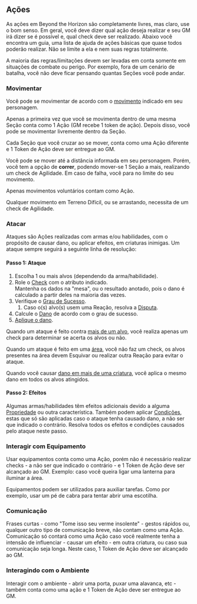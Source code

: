 ## Ações

As ações em Beyond the Horizon são completamente livres, mas claro, use o bom senso. Em geral, você deve dizer qual ação deseja realizar e seu GM irá dizer se é possível e, qual check deve ser realizado. Abaixo você encontra um guia, uma lista de ajuda de ações básicas que quase todos poderão realizar. Não se limite a ela e nem suas regras totalmente.  

A maioria das regras/limitações devem ser levadas em conta somente em situações de combate ou perigo. Por exemplo, fora de um cenário de batalha, você não deve ficar pensando quantas Seções você pode andar.

### Movimentar

Você pode se movimentar de acordo com o [movimento](../character/movement.md) indicado em seu personagem.

Apenas a primeira vez que você se movimenta dentro de uma mesma Seção conta como 1 Ação (GM recebe 1 token de ação). Depois disso, você pode se movimentar livremente dentro da Seção.

Cada Seção que você cruzar ao se mover, conta como uma Ação diferente e 1 Token de Ação deve ser entregue ao GM.  

Você pode se mover até a distância informada em seu personagem. Porém, você tem a opção de **correr**, podendo mover-se 1 Seção a mais, realizando um check de Agilidade. Em caso de falha, você para no limite do seu movimento.

Apenas movimentos voluntários contam como Ação.

Qualquer movimento em Terreno Difícil, ou se arrastando, necessita de um check de Agilidade.

### Atacar

Ataques são Ações realizadas com armas e/ou habilidades, com o propósito de causar dano, ou aplicar efeitos, em criaturas inimigas. Um ataque sempre seguirá a seguinte linha de resolução:

#### Passo 1: Ataque

1. Escolha 1 ou mais alvos (dependendo da arma/habilidade).
2. Role o [Check](../checks.md) com o atributo indicado.   
   Mantenha os dados na "mesa", ou o resultado anotado, pois o dano é calculado a partir deles na maioria das vezes.
3. Verifique o [Grau de Sucesso](../checks.md#graus-de-sucesso).
   1. Caso o(s) alvo(s) usem uma Reação, resolva a [Disputa](../checks.md#disputa).
4. Calcule o [Dano](./damage.md#calculando-dano) de acordo com o grau de sucesso.  
5. [Aplique o dano](./damage.md#aplicando-dano).

Quando um ataque é feito contra <ins>mais de um alvo</ins>, você realiza apenas um check para determinar se acerta os alvos ou não.

Quando um ataque é feito em uma <ins>área</ins>, você não faz um check, os alvos presentes na área devem Esquivar ou realizar outra Reação para evitar o ataque.

Quando você causar <ins>dano em mais de uma criatura</ins>, você aplica o mesmo dano em todos os alvos atingidos.

#### Passo 2: Efeitos

Algumas armas/habilidades têm efeitos adicionais devido a alguma [Propriedade](../character/weapons.md#propriedades-1) ou outra característica. Também podem aplicar [Condições](../conditions.md), estas que só são aplicadas caso o ataque tenha causado dano, a não ser que indicado o contrário. Resolva todos os efeitos e condições causados pelo ataque neste passo.


### Interagir com Equipamento

Usar equipamentos conta como uma Ação, porém não é necessário realizar checks - a não ser que indicado o contrário - e 1 Token de Ação deve ser alcançado ao GM. Exemplo: caso você queira ligar uma lanterna para iluminar a área.  

Equipamentos podem ser utilizados para auxiliar tarefas. Como por exemplo, usar um pé de cabra para tentar abrir uma escotilha.

### Comunicação

Frases curtas - como "Tome isso seu verme insolente" - gestos rápidos ou, qualquer outro tipo de comunicação breve, não contam como uma Ação.  Comunicação só contará como uma Ação caso você realmente tenha a intensão de influenciar - causar um efeito - em outra criatura, ou caso sua comunicação seja longa. Neste caso, 1 Token de Ação deve ser alcançado ao GM.

### Interagindo com o Ambiente

Interagir com o ambiente - abrir uma porta, puxar uma alavanca, etc - também conta como uma ação e 1 Token de Ação deve ser entregue ao GM.